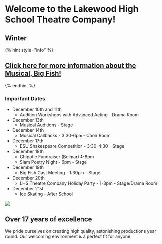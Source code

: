 # Welcome to the Lakewood High School Theatre Company!

## Winter

{% hint style="info" %}
## [Click here for more information about the Musical, Big Fish!](current-season/big-fish.md)
{% endhint %}

### Important Dates

* December 10th and 11th
  * Audition Workshops with Advanced Acting - Drama Room
* December 13th
  * Musical Auditions - Stage
* December 14th
  * Musical Callbacks - 3:30-6pm - Choir Room
* December 17th
  * ESU Shakespeare Competition - 3:30-4:30 - Stage
* December 18th
  * Chipotle Fundraiser \(Belmar\) 4-8pm
  * Slam Poetry Night - 6pm - Stage
* December 19th
  * Big Fish Cast Meeting - 1:30pm - Stage
* December 20th
  * LHS Theatre Company Holiday Party - 1-3pm - Stage/Drama Room
* December 21st
  * Ice Skating - After School

![](.gitbook/assets/tix-on-sale.png)

## Over 17 years of excellence

We pride ourselves on creating high quality, astonishing productions year round. Our welcoming environment is a perfect fit for anyone.

